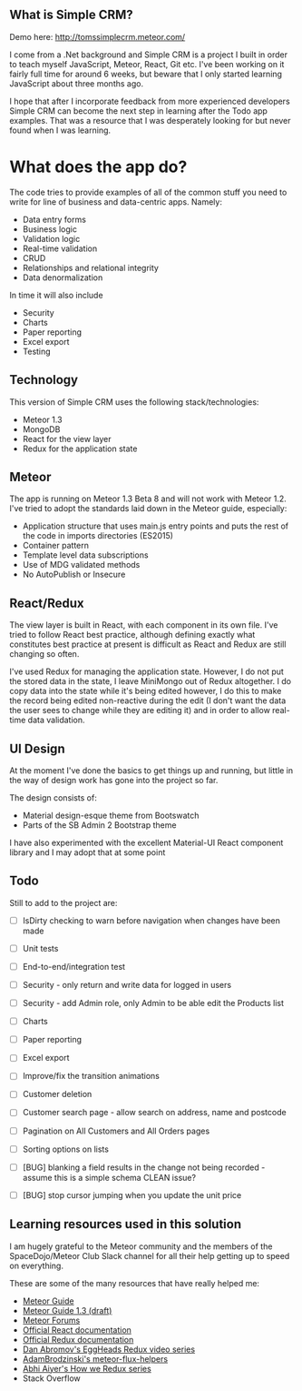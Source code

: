 ## What is Simple CRM?

Demo here: http://tomssimplecrm.meteor.com/

I come from a .Net background and Simple CRM is a project I built in order to teach myself JavaScript, Meteor, React, Git etc.  I've been working on it fairly full time for around 6 weeks, but beware that I only started learning JavaScript about three months ago.

I hope that after I incorporate feedback from more experienced developers Simple CRM can become the next step in learning after the Todo app examples.  That was a resource that I was desperately looking for but never found when I was learning.
  
# What does the app do? 

The code tries to provide examples of all of the common stuff you need to write for line of business and data-centric apps.  Namely:

- Data entry forms
- Business logic
- Validation logic
- Real-time validation
- CRUD
- Relationships and relational integrity
- Data denormalization

In time it will also include

- Security
- Charts
- Paper reporting
- Excel export
- Testing


## Technology
This version of Simple CRM uses the following stack/technologies:

- Meteor 1.3
- MongoDB
- React for the view layer
- Redux for the application state 

## Meteor
The app is running on Meteor 1.3 Beta 8 and will not work with Meteor 1.2.  I've tried to adopt the standards laid down in the Meteor guide, especially:

- Application structure that uses main.js entry points and puts the rest of the code in imports directories (ES2015)
- Container pattern
- Template level data subscriptions
- Use of MDG validated methods
- No AutoPublish or Insecure

## React/Redux
The view layer is built in React, with each component in its own file.  I've tried to follow React best practice, although defining exactly what constitutes best practice at present is difficult as React and Redux are still changing so often.

I've used Redux for managing the application state. However, I do not put the stored data in the state, I leave MiniMongo out of Redux altogether.  I do copy data into the state while it's being edited however, I do this to make the record being edited non-reactive during the edit (I don't want the data the user sees to change while they are editing it) and in order to allow real-time data validation.

## UI Design
At the moment I've done the basics to get things up and running, but little in the way of design work has gone into the project so far.

The design consists of:

- Material design-esque theme from Bootswatch
- Parts of the SB Admin 2 Bootstrap theme

I have also experimented with the excellent Material-UI React component library and I may adopt that at some point

## Todo
Still to add to the project are:

- [ ] IsDirty checking to warn before navigation when changes have been made
- [ ] Unit tests
- [ ] End-to-end/integration test
- [ ] Security - only return and write data for logged in users
- [ ] Security - add Admin role, only Admin to be able edit the Products list
- [ ] Charts
- [ ] Paper reporting
- [ ] Excel export
- [ ] Improve/fix the transition animations
- [ ] Customer deletion
- [ ] Customer search page - allow search on address, name and postcode
- [ ] Pagination on All Customers and All Orders pages
- [ ] Sorting options on lists
- [ ] [BUG] blanking a field results in the change not being recorded - assume this is a simple schema CLEAN issue?
- [ ] [BUG] stop cursor jumping when you update the unit price


## Learning resources used in this solution
I am hugely grateful to the Meteor community and the members of the SpaceDojo/Meteor Club Slack channel for all their help getting up to speed on everything.

These are some of the many resources that have really helped me:

- [Meteor Guide](http://guide.meteor.com/)
- [Meteor Guide 1.3 (draft)](http://guide.meteor.com/v1.3/structure.html)
- [Meteor Forums](https://forums.meteor.com/)
- [Official React documentation](https://facebook.github.io/react/docs/getting-started.html)
- [Official Redux documentation](http://redux.js.org/docs) 
- [Dan Abromov's EggHeads Redux video series](https://egghead.io/series/getting-started-with-redux)
- [AdamBrodzinski's meteor-flux-helpers](https://github.com/AdamBrodzinski/meteor-flux-helpers/blob/master/flux-helpers.js)
- [Abhi Aiyer's How we Redux series](https://medium.com/modern-user-interfaces/how-we-redux-part-1-introduction-18a24c3b7efe#.4xzqhtyea)
- Stack Overflow